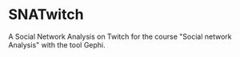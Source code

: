 # SNATwitch
A Social Network Analysis on Twitch for the course "Social network Analysis" with the tool Gephi.
